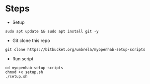 # Steps

* Setup
```
sudo apt update && sudo apt install git -y
```

* Git clone this repo
```
git clone https://bitbucket.org/umbrela/myopenhab-setup-scripts
```

* Run script
```
cd myopenhab-setup-scripts
chmod +x setup.sh
./setup.sh
```
